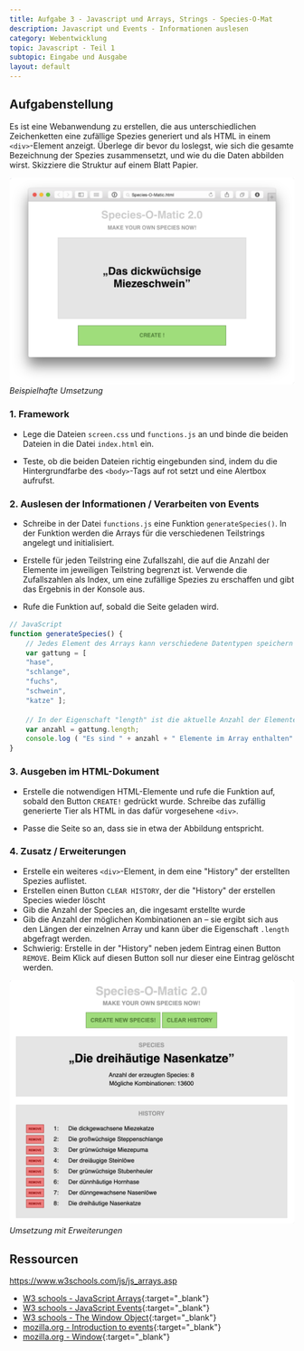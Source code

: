 ```yaml
---
title: Aufgabe 3 - Javascript und Arrays, Strings - Species-O-Mat
description: Javascript und Events - Informationen auslesen
category: Webentwicklung
topic: Javascript - Teil 1
subtopic: Eingabe und Ausgabe
layout: default
---
```


## Aufgabenstellung
Es ist eine Webanwendung zu erstellen, die aus unterschiedlichen Zeichenketten eine zufällige Spezies generiert und als HTML in einem `<div>`-Element anzeigt. Überlege dir bevor du loslegst, wie sich die gesamte
Bezeichnung der Spezies zusammensetzt, und wie du die Daten abbilden wirst. Skizziere die Struktur auf
einem Blatt Papier.

![Beispielhafte Umsetzung](img/js_arrays.png)
*Beispielhafte Umsetzung*

### 1. Framework

* Lege die Dateien `screen.css` und `functions.js` an und binde die beiden Dateien in die Datei `index.html` ein.

* Teste, ob die beiden Dateien richtig eingebunden sind, indem du die Hintergrundfarbe des `<body>`-Tags auf
rot setzt und eine Alertbox aufrufst.

### 2. Auslesen der Informationen / Verarbeiten von Events

* Schreibe in der Datei `functions.js` eine Funktion `generateSpecies()`. In der Funktion   werden die Arrays für die verschiedenen Teilstrings angelegt und initialisiert. 

* Erstelle für jeden Teilstring eine Zufallszahl, die auf die Anzahl der Elemente im jeweiligen Teilstring
  begrenzt ist. Verwende die Zufallszahlen als Index, um eine zufällige Spezies zu erschaffen und gibt das
  Ergebnis in der Konsole aus.

* Rufe die Funktion auf, sobald die Seite geladen wird.


```javascript
// JavaScript
function generateSpecies() {
    // Jedes Element des Arrays kann verschiedene Datentypen speichern - auch Strings
    var gattung = [
    "hase",
    "schlange",
    "fuchs",
    "schwein",
    "katze" ];

    // In der Eigenschaft "length" ist die aktuelle Anzahl der Elemente im Array gespeichert
    var anzahl = gattung.length;
    console.log ( "Es sind " + anzahl + " Elemente im Array enthalten" );
}
```

### 3. Ausgeben im HTML-Dokument

* Erstelle die notwendigen HTML-Elemente und rufe die Funktion auf, sobald den Button `CREATE!` gedrückt
  wurde. Schreibe das zufällig generierte Tier als HTML in das dafür vorgesehene `<div>`.

* Passe die Seite so an, dass sie in etwa der Abbildung entspricht.


### 4. Zusatz / Erweiterungen
* Erstelle ein weiteres `<div>`-Element, in dem eine "History" der erstellten Spezies auflistet.
* Erstellen einen Button `CLEAR HISTORY`, der die "History" der erstellen Species wieder löscht
* Gib die Anzahl der Species an, die ingesamt erstellte wurde
* Gib die Anzahl der möglichen Kombinationen an – sie ergibt sich aus den Längen der einzelnen Array und kann über die Eigenschaft `.length` abgefragt werden.
* Schwierig: Erstelle in der "History" neben jedem Eintrag einen Button `REMOVE`. Beim Klick auf diesen Button soll nur dieser eine Eintrag gelöscht werden.

![Umsetzung mit Erweiterungen](img/js_arrays_ext.png)
*Umsetzung mit Erweiterungen*
## Ressourcen


https://www.w3schools.com/js/js_arrays.asp
* [W3 schools - JavaScript Arrays](https://www.w3schools.com/js/js_arrays.asp){:target="_blank"}
* [W3 schools - JavaScript Events](https://www.w3schools.com/js/js_events.asp){:target="_blank"}
* [W3 schools - The Window Object](https://www.w3schools.com/jsref/obj_window.asp){:target="_blank"}
* [mozilla.org - Introduction to events](https://developer.mozilla.org/en-US/docs/Learn/JavaScript/Building_blocks/Events){:target="_blank"}
* [mozilla.org - Window](https://developer.mozilla.org/en-US/docs/Web/API/Window){:target="_blank"}